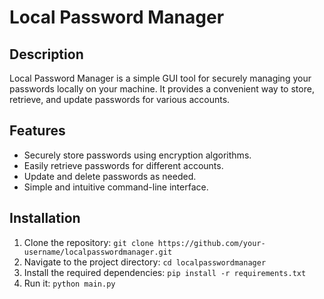 # Local Password Manager

## Description
Local Password Manager is a simple GUI tool for securely managing your passwords locally on your machine. It provides a convenient way to store, retrieve, and update passwords for various accounts.

## Features
- Securely store passwords using encryption algorithms.
- Easily retrieve passwords for different accounts.
- Update and delete passwords as needed.
- Simple and intuitive command-line interface.

## Installation
1. Clone the repository: `git clone https://github.com/your-username/localpasswordmanager.git`
2. Navigate to the project directory: `cd localpasswordmanager`
3. Install the required dependencies: `pip install -r requirements.txt`
4. Run it: `python main.py`